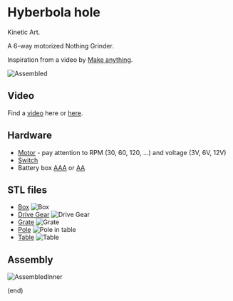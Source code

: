 # Hyberbola hole

Kinetic Art. 

A 6-way motorized Nothing Grinder. 

Inspiration from a video by [Make anything](https://www.youtube.com/watch?v=Gm-lCSPBdp4). 

![Assembled](Assembled.png)


## Video

Find a [video](https://www.youtube.com/watch?v=ZJOfedf6yPU) here or [here](https://www.youtube.com/watch?v=eTKZIih0rUA).


## Hardware

- [Motor](https://nl.aliexpress.com/item/32891710985.html) - pay attention to RPM (30, 60, 120, ...) and voltage (3V, 6V, 12V)
- [Switch](https://nl.aliexpress.com/item/32921026422.html)
- Battery box [AAA](https://nl.aliexpress.com/item/4001080222745.html) or [AA](https://nl.aliexpress.com/item/1005002137109137.html)


## STL files

- [Box](Box.stl)                  ![Box](Box.png)
- [Drive Gear](DriveGear.stl)     ![Drive Gear](DriveGear.png)
- [Grate](Grate.stl)              ![Grate](Grate.png)
- [Pole](Pole.stl)                ![Pole in table](PoleInTable.png)
- [Table](Table.stl)              ![Table](Table.png)


## Assembly

![AssembledInner](AssembledInner.png)

(end)

